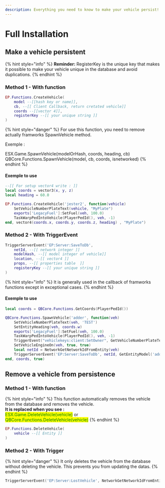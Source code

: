 ```yaml
---
description: Everything you need to know to make your vehicle persist!
---
```


# Full Installation

## Make a vehicle persistent

{% hint style="info" %}
**Reminder:** RegisterKey is the unique key that makes it possible to make your vehicle unique in the database and avoid duplications.
{% endhint %}

### Method 1 - With function

```lua
EP.Functions.CreateVehicle(
    model --[[hash key or name]],
    cb, --[[ Client Callback, return cretated vehicle]]
    coords --[[vector 4]],
    registerKey --[[ your unique string ]]
)
```

{% hint style="danger" %}
For use this function, you need to remove actually framworks SpawnVehicle method.

Exemple :&#x20;

ESX.Game.SpawnVehicle(modelOrHash, coords, heading, cb)\
QBCore.Functions.SpawnVehicle(model, cb, coords, isnetworked)
{% endhint %}

#### Exemple to use

```lua
--[[ For setup vector4 write : ]]
local coords = vector3(x, y, z)
local heading = 60.0

EP.Functions.CreateVehicle('jester2', function(vehicle)
    SetVehicleNumberPlateText(vehicle, "MyPlate")
    exports['LegacyFuel']:SetFuel(veh, 100.0)
    TaskWarpPedIntoVehicle(PlayerPedId(), veh, -1)
end, vector4(coords.x, coords.y, coords.z, heading) , "MyPlate")
```

### Method 2 - With TriggerEvent

```lua
TriggerServerEvent('EP:Server:SaveToDb',
    netId, --[[ network integer ]]
    modelHash, --[[ model integer of vehicle]]
    location, --[[ vector4 ]]
    props, --[[ properties table  ]]
    registeryKey --[[ your unique string ]]
)
```

{% hint style="info" %}
It is generally used in the callback of framworks functions except in exceptional cases.
{% endhint %}

#### Exemple to use

```lua
local coords = QBCore.Functions.GetCoords(PlayerPedId())

QBCore.Functions.SpawnVehicle('adder', function(veh)
    SetVehicleNumberPlateText(veh, 'TEST')
    SetEntityHeading(veh, coords.w)
    exports['LegacyFuel']:SetFuel(veh, 100.0)
    TaskWarpPedIntoVehicle(PlayerPedId(), veh, -1)
    TriggerEvent("vehiclekeys:client:SetOwner", GetVehicleNumberPlateText(veh))
    SetVehicleEngineOn(veh, true, true)
    local netId = NetworkGetNetworkIdFromEntity(veh)
    TriggerServerEvent('EP:Server:SaveToDb', netId, GetEntityModel('adder'), coords, {}, 'TEST')
end, coords, true)
```

## Remove a vehicle from persistence

### Method 1 - With function

{% hint style="info" %}
This function automatically removes the vehicle from the database and removes the vehicle.\
**It is replaced when you see :**\
<mark style="color:green;">ESX.Game.DeleteVehicle(vehicle)</mark> or <mark style="color:green;">QBCore.Functions.DeleteVehicle(vehicle)</mark>
{% endhint %}

```lua
EP.Functions.DeleteVehicle(
    vehicle --[[ Entity ]]
)
```

### Method 2 - With Trigger

{% hint style="danger" %}
It only deletes the vehicle from the database without deleting the vehicle. This prevents you from updating the datas.
{% endhint %}

```lua
TriggerServerEvent('EP:Server:LostVehicle', NetworkGetNetworkIdFromEntity(vehicle))
```


